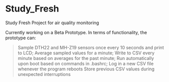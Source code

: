 # Study_Fresh
Study Fresh Project for air quality monitoring

Currently working on a Beta Prototype. In terms of functionality, the prototype can:
> Sample DTH22 and MH-Z19 sensors once every 10 seconds and print to LCD;
> Average sampled values for a minute; 
> Write to CSV every minute based on averages for the past minute;
> Run automatically upon boot based on commands in .bashrc;
> Log in a new CSV file whenever the program reboots
> Store previous CSV values during unexpected interruptions



